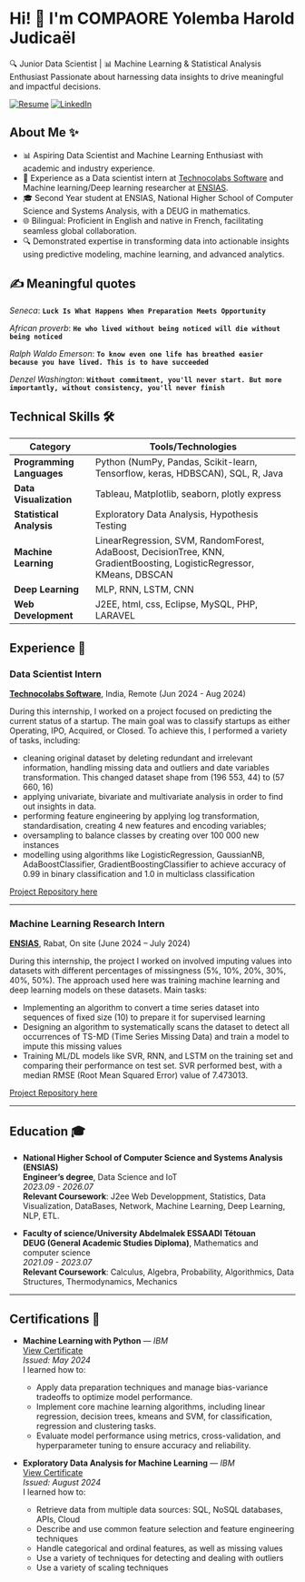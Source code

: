 # Hi! 👋 I'm COMPAORE Yolemba Harold Judicaël

🔍 Junior Data Scientist | 📊 Machine Learning & Statistical Analysis Enthusiast 
Passionate about harnessing data insights to drive meaningful and impactful decisions.

[![Resume](https://img.shields.io/badge/My%20Resume-red?style=flat-square&logo=google-chrome&logoColor=white)](https://github.com/202422/202422/blob/main/Resume)
[![LinkedIn](https://img.shields.io/badge/LinkedIn-blue?style=flat-square&logo=linkedin&logoColor=white)](https://www.linkedin.com/in/harold18/)

## About Me ✨
- 📊 Aspiring Data Scientist and Machine Learning Enthusiast with academic and industry experience.
- 🏦 Experience as a Data scientist intern at [Technocolabs Software](https://www.technocolabs.com/) and Machine learning/Deep learning researcher at [ENSIAS](https://ensias.um5.ac.ma/).
- 🎓 Second Year student at ENSIAS, National Higher School of Computer Science and Systems Analysis, with a DEUG in mathematics.
- 🌐 Bilingual: Proficient in English and native in French, facilitating seamless global collaboration.
- 🔍 Demonstrated expertise in transforming data into actionable insights using predictive modeling, machine learning, and advanced analytics.

## ✍️ Meaningful quotes

*Seneca*: **`Luck Is What Happens When Preparation Meets Opportunity`**

*African proverb*: **`He who lived without being noticed will die without being noticed`**

*Ralph Waldo Emerson*: **`To know even one life has breathed easier because you have lived. This is to have succeeded`**

*Denzel Washington*: **`Without commitment, you'll never start. But more importantly, without consistency, you'll never finish`**


## Technical Skills 🛠️

| **Category**               | **Tools/Technologies**                                               |
|----------------------------|--------------------------------------------------------------------|
| **Programming Languages**  | Python (NumPy, Pandas, Scikit-learn, Tensorflow, keras, HDBSCAN), SQL, R, Java |
| **Data Visualization**     | Tableau, Matplotlib, seaborn, plotly express                            |
| **Statistical Analysis**   | Exploratory Data Analysis, Hypothesis Testing                |
| **Machine Learning**       | LinearRegression, SVM, RandomForest, AdaBoost, DecisionTree, KNN, GradientBoosting, LogisticRegressor, KMeans, DBSCAN                |
| **Deep Learning**   | MLP, RNN, LSTM, CNN          |
| **Web Development**        | J2EE, html, css, Eclipse, MySQL, PHP, LARAVEL                             |

## Experience 💼

### **Data Scientist Intern**  
**[Technocolabs Software](https://www.technocolabs.com/)**, India, Remote (Jun 2024 - Aug 2024) 

During this internship, I worked on a project focused on predicting the current status of a startup. The main goal was to classify startups as either Operating, IPO, Acquired, or Closed. To achieve this, I performed a variety of tasks, including:

- cleaning original dataset by deleting redundant and irrelevant information, handling missing data and outliers and date variables transformation. This changed dataset shape from (196 553, 44) to (57 660, 16)
- applying univariate, bivariate and multivariate analysis in order to find out insights in data. 
- performing feature engineering by applying log transformation, standardisation, creating 4 new features and encoding variables; 
- oversampling to balance classes by creating over 100 000 new instances
- modelling using algorithms like LogisticRegression, GaussianNB, AdaBoostClassifier, GradientBoostingClassifier to achieve accuracy of 0.99 in binary classification and 1.0 in multiclass classification

[Project Repository here](https://github.com/202422/Startup-Operational-Status-prediction-using-Machine-learning)

---

### **Machine Learning Research Intern**  
**[ENSIAS](https://ensias.um5.ac.ma/)**, Rabat, On site (June 2024 – July 2024)  

During this internship, the project I worked on involved imputing values into datasets with different percentages of missingness (5%, 10%, 20%, 30%, 40%, 50%). The approach used here was training machine learning and deep learning models on these datasets. Main tasks:

- Implementing an algorithm to convert a time series dataset into sequences of fixed size (10) to prepare it for supervised learning
- Designing an algorithm to systematically scans the dataset to detect all occurrences of TS-MD (Time Series Missing Data) and train a model to impute this missing values
- Training ML/DL models like SVR, RNN, and LSTM on the training set and comparing their performance on test set. SVR performed best, with a median RMSE (Root Mean Squared Error) value of 7.473013.

[Project Repository here](https://github.com/202422/Time_series_Imputation_using_ML-DL)

---

## Education 🎓
- **National Higher School of Computer Science and Systems Analysis (ENSIAS)**  
  **Engineer’s degree**, Data Science and IoT  
  *2023.09 - 2026.07*     
  **Relevant Coursework**: J2ee Web Developpment, Statistics, Data Visualization, DataBases,  Network, Machine Learning, Deep Learning,  NLP, ETL.

- **Faculty of science/University Abdelmalek ESSAADI Tétouan**  
  **DEUG (General Academic Studies Diploma)**, Mathematics and computer science       
  *2021.09 - 2023.07*     
  **Relevant Coursework**: Calculus, Algebra, Probability, Algorithmics, Data Structures, Thermodynamics, Mechanics

---

## Certifications 🏅

- **Machine Learning with Python** — *IBM*  
  [View Certificate](https://www.coursera.org/account/accomplishments/certificate/F92GS6DEN8CU)  
  *Issued: May 2024*  
  I learned how to:
  - Apply data preparation techniques and manage bias-variance tradeoffs to optimize model performance. 
  - Implement core machine learning algorithms, including linear regression, decision trees, kmeans and SVM, for classification, regression and clustering tasks.
  - Evaluate model performance using metrics, cross-validation, and hyperparameter tuning to ensure accuracy and reliability. 

- **Exploratory Data Analysis for Machine Learning** — *IBM*  
  [View Certificate](https://www.coursera.org/account/accomplishments/certificate/E7Q9D1E6UYD6)  
  *Issued: August 2024*  
  I learned how to:
  - Retrieve data from multiple data sources: SQL, NoSQL databases, APIs, Cloud 
  - Describe and use common feature selection and feature engineering techniques
  - Handle categorical and ordinal features, as well as missing values
  - Use a variety of techniques for detecting and dealing with outliers
  - Use a variety of scaling techniques
